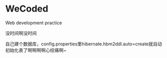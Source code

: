 WeCoded
=======

Web development practice

没时间啊没时间


自己建个数据库，config.properties里hibernate.hbm2ddl.auto=create就自动初始化表了啊啊啊啊心绞痛啊~
